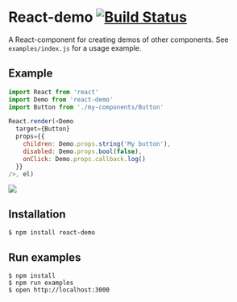 # React-demo [![Build Status](https://travis-ci.org/rpominov/react-demo.svg?branch=master)](https://travis-ci.org/rpominov/react-demo)

A React-component for creating demos of other components.
See `examples/index.js` for a usage example.


## Example

```js
import React from 'react'
import Demo from 'react-demo'
import Button from './my-components/Button'

React.render(<Demo
  target={Button}
  props={{
    children: Demo.props.string('My button'),
    disabled: Demo.props.bool(false),
    onClick: Demo.props.callback.log()
  }}
/>, el)
```

![](http://g.recordit.co/bBtHoepQZy.gif)


## Installation

```
$ npm install react-demo
```


## Run examples

```
$ npm install
$ npm run examples
$ open http://localhost:3000
```
